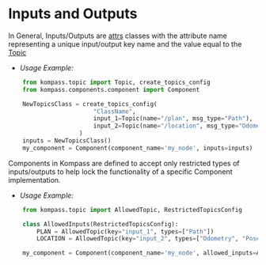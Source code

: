 # Inputs and Outputs

In General, Inputs/Outputs are [attrs](https://www.attrs.org/en/stable/) classes with the attribute name representing a unique input/output key name and the value equal to the [Topic](topics.md)

- *Usage Example:*
```python
    from kompass.topic import Topic, create_topics_config
    from kompass.components.component import Component

    NewTopicsClass = create_topics_config(
                        "ClassName",
                        input_1=Topic(name="/plan", msg_type="Path"),
                        input_2=Topic(name="/location", msg_type="Odometry"),
                    )
    inputs = NewTopicsClass()
    my_component = Component(component_name='my_node', inputs=inputs)
```

Components in Kompass are defined to accept only restricted types of inputs/outputs to help lock the functionality of a specific Component implementation.

- *Usage Example:*
```python
    from kompass.topic import AllowedTopic, RestrictedTopicsConfig

    class AllowedInputs(RestrictedTopicsConfig):
        PLAN = AllowedTopic(key="input_1", types=["Path"])
        LOCATION = AllowedTopic(key="input_2", types=["Odometry", "PoseStamped", "Pose"])

    my_component = Component(component_name='my_node', allowed_inputs=AllowedInputs)
```
